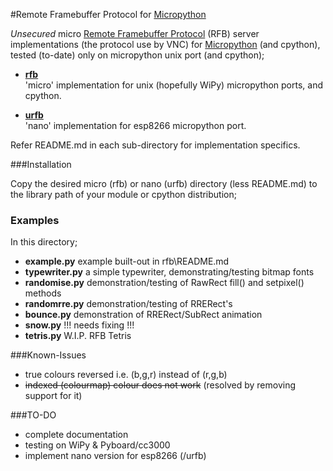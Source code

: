 #Remote Framebuffer Protocol for [Micropython](www.micropython.org)

_Unsecured_ micro [Remote Framebuffer Protocol](https://github.com/rfbproto/rfbproto/blob/master/rfbproto.rst) 
(RFB) server implementations (the protocol use by VNC)
for [Micropython](www.micropython.org) (and cpython), tested (to-date) only on micropython 
unix port (and cpython);

- [**rfb**](rfb)<BR/>
'micro' implementation for unix (hopefully WiPy) micropython ports, and cpython.

- [**urfb**](urfb)<BR/>
'nano' implementation for esp8266 micropython port. 

Refer README.md in each sub-directory for implementation specifics.

###Installation

Copy the desired micro (rfb) or nano (urfb) directory (less README.md) to the 
library path of your module or cpython distribution;

### Examples

In this directory;

- **example.py** example built-out in rfb\README.md
- **typewriter.py** a simple typewriter, demonstrating/testing bitmap fonts
- **randomise.py** demonstration/testing of RawRect fill() and setpixel() methods
- **randomrre.py** demonstration/testing of RRERect's
- **bounce.py** demonstration of RRERect/SubRect animation
- **snow.py** !!! needs fixing !!!
- **tetris.py** W.I.P. RFB Tetris

###Known-Issues

- true colours reversed i.e. (b,g,r) instead of (r,g,b)
- ~~indexed (colourmap) colour does not work~~ (resolved by removing support for it)

###TO-DO

- complete documentation
- testing on WiPy & Pyboard/cc3000
- implement nano version for esp8266 (/urfb)
